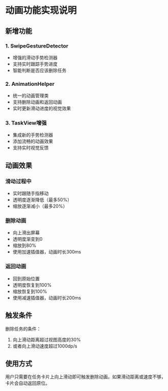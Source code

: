 # 动画功能实现说明

## 新增功能

### 1. SwipeGestureDetector
- 增强的滑动手势检测器
- 支持实时跟踪手势进度
- 智能判断是否应该删除任务

### 2. AnimationHelper
- 统一的动画管理类
- 支持删除动画和返回动画
- 实时更新滑动进度的视觉效果

### 3. TaskView增强
- 集成新的手势检测器
- 添加流畅的动画效果
- 支持实时视觉反馈

## 动画效果

### 滑动过程中
- 实时跟随手指移动
- 透明度逐渐降低（最多50%）
- 缩放逐渐减小（最多20%）

### 删除动画
- 向上滑出屏幕
- 透明度渐变到0
- 缩放到80%
- 使用加速插值器，动画时长300ms

### 返回动画
- 回到原始位置
- 透明度恢复到100%
- 缩放恢复到100%
- 使用减速插值器，动画时长200ms

## 触发条件

删除任务的条件：
1. 向上滑动距离超过视图高度的30%
2. 或者向上滑动速度超过1000dp/s

## 使用方式

用户只需要在任务卡片上向上滑动即可触发删除动画。如果滑动距离或速度不够，卡片会自动返回原位。